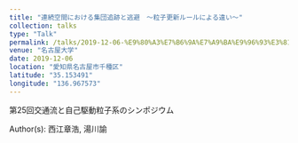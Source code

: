 ```yaml
---
title: "連続空間における集団追跡と逃避　〜粒子更新ルールによる違い〜"
collection: talks
type: "Talk"
permalink: /talks/2019-12-06-%E9%80%A3%E7%B6%9A%E7%A9%BA%E9%96%93%E3%81%AB%E3%81%8A%E3%81%91%E3%82%8B%E9%9B%86%E5%9B%A3%E8%BF%BD%E8%B7%A1%E3%81%A8%E9%80%83%E9%81%BF%E3%80%80%E3%80%9C%E7%B2%92%E5%AD%90%E6%9B%B4
venue: "名古屋大学"
date: 2019-12-06
location: "愛知県名古屋市千種区"
latitude: "35.153491"
longitude: "136.967573"
---
```


第25回交通流と自己駆動粒子系のシンポジウム

Author(s): 西江章浩, 湯川諭
